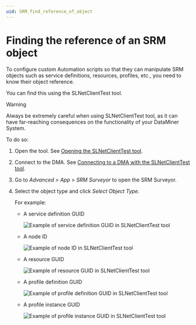 ```yaml
---
uid: SRM_find_reference_of_object
---
```


# Finding the reference of an SRM object

To configure custom Automation scripts so that they can manipulate SRM objects such as service definitions, resources, profiles, etc., you need to know their object reference.

You can find this using the SLNetClientTest tool.

> [!WARNING]
> Always be extremely careful when using SLNetClientTest tool, as it can have far-reaching consequences on the functionality of your DataMiner System.

To do so:

1. Open the tool. See [Opening the SLNetClientTest tool](xref:Opening_the_SLNetClientTest_tool).

1. Connect to the DMA. See [Connecting to a DMA with the SLNetClientTest tool](xref:Connecting_to_a_DMA_with_the_SLNetClientTest_tool).

1. Go to *Advanced* > *App* > *SRM Surveyor* to open the SRM Surveyor.

1. Select the object type and click *Select Object Type*.

   For example:

   - A service definition GUID

     ![Example of service definition GUID in SLNetClientTest tool](~/dataminer/images/ServiceDefinitionGUID.png)

   - A node ID

     ![Example of node ID in SLNetClientTest tool](~/dataminer/images/NodeID.png)

   - A resource GUID

     ![Example of resource GUID in SLNetClientTest tool](~/dataminer/images/ResourceGUID.png)

   - A profile definition GUID

     ![Example of profile definition GUID in SLNetClientTest tool](~/dataminer/images/ProfileDefinitionGUID.png)

   - A profile instance GUID

     ![Example of profile instance GUID in SLNetClientTest tool](~/dataminer/images/ProfileInstanceGUID.png)
